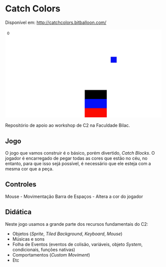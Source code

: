 # Catch Colors
Disponível em: http://catchcolors.bitballoon.com/

![screenshot do jogo](catch-colors.jpg)

Repositório de apoio ao workshop de C2 na Faculdade Bilac.

## Jogo
O jogo que vamos construir é o básico, porém divertido, _Catch Blocks_. O jogador é encarregado de pegar todas as cores que estão no céu, no entanto, para que isso sejá possível, é necessário que ele esteja com a mesma cor que a peça.

## Controles
Mouse - Movimentação
Barra de Espaços - Altera a cor do jogador

## Didática
Neste jogo usamos a grande parte dos recursos fundamentais do C2:
- Objetos (_Sprite_, _Tiled Background_, _Keyboard_, _Mouse_)
- Músicas e sons
- Folha de Eventos (eventos de colisão, variáveis, objeto _System_, condicionais, funções nativas)
- Comportamentos (_Custom Moviment_)
- Etc 